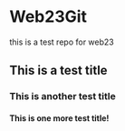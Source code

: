 # Web23Git
this is a test repo for web23 

## This is a test title

### This is another test title

#### This is one more test title! 